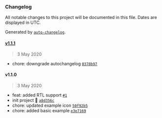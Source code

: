 ### Changelog

All notable changes to this project will be documented in this file. Dates are displayed in UTC.

Generated by [`auto-changelog`](https://github.com/CookPete/auto-changelog).

#### [v1.1.1](https://github.com/gorhom/react-native-sticky-item/compare/v1.1.0...v1.1.1)

> 3 May 2020

- chore: downgrade autochangelog [`0378b97`](https://github.com/gorhom/react-native-sticky-item/commit/0378b97a3a58819dd25a15cb0e9be69af7df560f)

#### v1.1.0

> 3 May 2020

- feat: added RTL support [`#1`](https://github.com/gorhom/react-native-sticky-item/pull/1)
- init project 🎉 [`a8d356c`](https://github.com/gorhom/react-native-sticky-item/commit/a8d356c6e32222ccd078a0a1bfd16f8161b0b4df)
- chore: updated example icon [`50f92b5`](https://github.com/gorhom/react-native-sticky-item/commit/50f92b59c6c87b93138980c6ef5561a18e7a74df)
- chore: added basic example [`e3e7169`](https://github.com/gorhom/react-native-sticky-item/commit/e3e71691dd91a51d7997b4d8a599e54671eee693)
